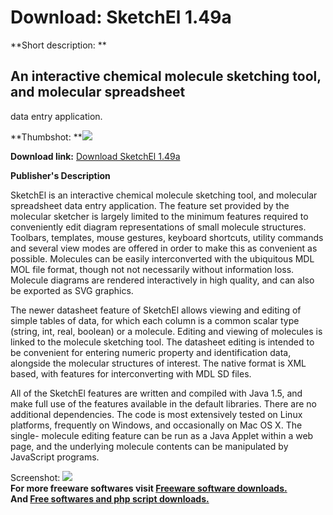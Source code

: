 # Download: SketchEl 1.49a

**Short description: **

## An interactive chemical molecule sketching tool, and molecular spreadsheet
data entry application.

  
**Thumbshot: **![](http://www.freewarefiles.com/screenshot/sketchei_md.jpg)   
  
**Download link:** [Download SketchEl 1.49a](http://freesoftwares.boysofts.com/SketchEl_program_57282.html)  
  

**Publisher's Description**  
  

SketchEl is an interactive chemical molecule sketching tool, and molecular
spreadsheet data entry application. The feature set provided by the molecular
sketcher is largely limited to the minimum features required to conveniently
edit diagram representations of small molecule structures. Toolbars,
templates, mouse gestures, keyboard shortcuts, utility commands and several
view modes are offered in order to make this as convenient as possible.
Molecules can be easily interconverted with the ubiquitous MDL MOL file
format, though not not necessarily without information loss. Molecule diagrams
are rendered interactively in high quality, and can also be exported as SVG
graphics.

The newer datasheet feature of SketchEl allows viewing and editing of simple
tables of data, for which each column is a common scalar type (string, int,
real, boolean) or a molecule. Editing and viewing of molecules is linked to
the molecule sketching tool. The datasheet editing is intended to be
convenient for entering numeric property and identification data, alongside
the molecular structures of interest. The native format is XML based, with
features for interconverting with MDL SD files.

All of the SketchEl features are written and compiled with Java 1.5, and make
full use of the features available in the default libraries. There are no
additional dependencies. The code is most extensively tested on Linux
platforms, frequently on Windows, and occasionally on Mac OS X. The single-
molecule editing feature can be run as a Java Applet within a web page, and
the underlying molecule contents can be manipulated by JavaScript programs.

  
  
Screenshot: ![](http://www.freewarefiles.com/screenshot/sketchei.jpg)  
**For more freeware softwares visit [Freeware software downloads.](http://freesoftwares.boysofts.com/)**   
**And [Free softwares and php script downloads.](http://www.boysofts.com/)**

